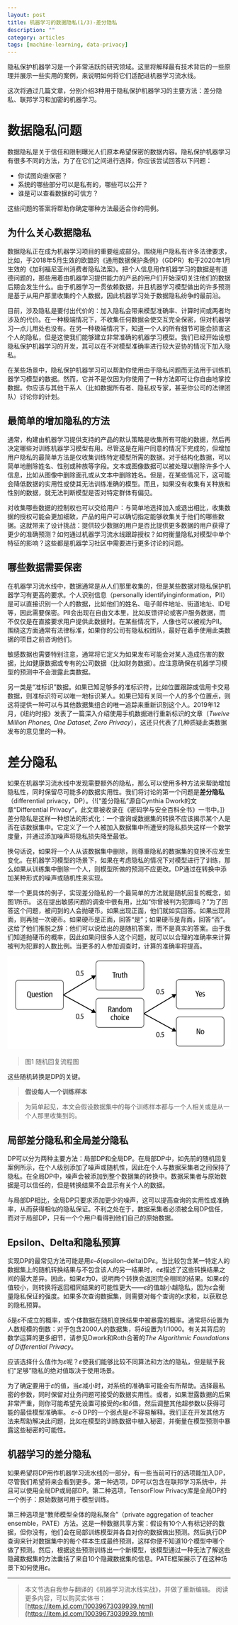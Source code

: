```yaml
---
layout: post
title: 机器学习的数据隐私(1/3)-差分隐私
description: ""
category: articles
tags: [machine-learning, data-privacy]
---
```


隐私保护机器学习是一个非常活跃的研究领域。这里将解释最有技术背后的一些原理并展示一些实用的案例，来说明如何将它们适配进机器学习流水线。

这次将通过几篇文章，分别介绍3种用于隐私保护机器学习的主要方法：差分隐私、联邦学习和加密的机器学习。

# 数据隐私问题

数据隐私是关于信任和限制曝光人们原本希望保密的数据内容。隐私保护机器学习有很多不同的方法，为了在它们之间进行选择，你应该尝试回答以下问题：

- 你试图向谁保密？
- 系统的哪些部分可以是私有的，哪些可以公开？
- 谁是可以查看数据的可信方？

这些问题的答案将帮助你确定哪种方法最适合你的用例。

## 为什么关心数据隐私

数据隐私正在成为机器学习项目的重要组成部分。围绕用户隐私有许多法律要求，比如，于2018年5月生效的欧盟的《通用数据保护条例》（GDPR）和于2020年1月生效的《加利福尼亚州消费者隐私法案》。把个人信息用作机器学习的数据是有道德问题的，那些用着由机器学习提供能力的产品的用户们开始深切关注他们的数据后期会发生什么。由于机器学习一贯依赖数据，并且机器学习模型做出的许多预测是基于从用户那里收集的个人数据，因此机器学习处于数据隐私纷争的最前沿。

目前，涉及隐私是要付出代价的：加入隐私会带来模型准确率、计算时间或两者均涉及的代价。在一种极端情况下，不收集任何数据会使交互完全保密，但对机器学习一点儿用处也没有。在另一种极端情况下，知道一个人的所有细节可能会损害这个人的隐私，但是这使我们能够建立非常准确的机器学习模型。我们已经开始设想隐私保护机器学习的开发，其可以在不对模型准确率进行较大妥协的情况下加入隐私。

在某些场景中，隐私保护机器学习可以帮助你使用由于隐私问题而无法用于训练机器学习模型的数据。然而，它并不是仅因为你使用了一种方法即可让你自由地掌控数据。你应该与其他干系人（比如数据所有者、隐私权专家，甚至你公司的法律团队）讨论你的计划。

## 最简单的增加隐私的方法

通常，构建由机器学习提供支持的产品的默认策略是收集所有可能的数据，然后再决定哪些对训练机器学习模型有用。尽管这是在用户同意的情况下完成的，但增加用户隐私的最简单方法是仅收集训练特定模型所需的数据。对于结构化数据，可以简单地删除姓名、性别或种族等字段。文本或图像数据可以被处理以删除许多个人信息，比如从图像中删除面孔或从文本中删除姓名。但是，在某些情况下，这可能会降低数据的实用性或使其无法训练准确的模型。而且，如果没有收集有关种族和性别的数据，就无法判断模型是否对特定群体有偏见。

对收集哪些数据的控制权也可以交给用户：与简单地选择加入或退出相比，收集数据的授权可能会更加细致，产品的用户可以确切指定能够收集关于他们的哪些数据。这就带来了设计挑战：提供较少数据的用户是否比提供更多数据的用户获得了更少的准确预测？如何通过机器学习流水线跟踪授权？如何衡量隐私对模型中单个特征的影响？这些都是机器学习社区中需要进行更多讨论的问题。

## 哪些数据需要保密

在机器学习流水线中，数据通常是从人们那里收集的，但是某些数据对隐私保护机器学习有更高的要求。个人识别信息（personally identifyinginformation，PII）是可以直接识别一个人的数据，比如他们的姓名、电子邮件地址、街道地址、ID号等，因此需要保密。PII会出现在自由文本里，比如反馈评论或客户服务数据，而不仅仅是在直接要求用户提供此数据时。在某些情况下，人像也可以被视为PII。围绕这方面通常有法律标准，如果你的公司有隐私权团队，最好在着手使用此类数据的项目之前咨询他们。

敏感数据也需要特别注意，通常将它定义为如果发布可能会对某人造成伤害的数据，比如健康数据或专有的公司数据（比如财务数据）。应注意确保在机器学习模型的预测中不会泄露此类数据。

另一类是“准标识”数据。如果已知足够多的准标识符，比如位置跟踪或信用卡交易数据，则准标识符可以唯一地标识某人。如果已知有关同一个人的多个位置点，则这将提供一种可以与其他数据集组合的唯一追踪来重新识别这个人。2019年12月，《纽约时报》发表了一篇深入介绍使用手机数据进行重新标识的文章（*Twelve Million Phones, One Dataset, Zero Privacy*），这还只代表了几种质疑此类数据发布的意见里的一种。


# 差分隐私

如果在机器学习流水线中发现需要额外的隐私，那么可以使用多种方法来帮助增加隐私性，同时保留尽可能多的数据实用性。我们将讨论的第一个问题是**差分隐私**（differential privacy，DP）。{![“差分隐私”源自Cynthia Dwork的文章“Differential Privacy”，此文章被收录在《密码学与安全百科全书》一书中。]}差分隐私是这样一种想法的形式化：一个查询或数据集的转换不应该揭示某个人是否在该数据集中。它定义了一个人被加入数据集中所遭受的隐私损失这样一个数学度量，并通过添加噪声将隐私损失降至最低。

换句话说，如果将一个人从该数据集中删除，则尊重隐私的数据集的变换不应发生变化。在机器学习模型的场景下，如果在考虑隐私的情况下对模型进行了训练，那么如果从训练集中删除一个人，则模型所做的预测不应更改。DP通过在转换中添加某种形式的噪声或随机性来实现。

举一个更具体的例子，实现差分隐私的一个最简单的方法就是随机回复的概念，如图1所示。 这在提出敏感问题的调查中很有用，比如“你曾被判为犯罪吗？”为了回答这个问题，被问到的人会抛硬币。如果出现正面，他们就如实回答。如果出现背面，则再抛一次硬币。如果硬币是正面，回答“是”；如果硬币是背面，回答“否”。这给了他们推脱之辞：他们可以说给出的是随机答案，而不是真实的答案。由于我们知道抛硬币的概率，因此如果问很多人这个问题，就可以以合理的准确率来计算被判为犯罪的人数比例。当更多的人参加调查时，计算的准确率将提高。

![recording](/images/posts_img/2021-10-15-data-privacy-1-1.png)

>图1 随机回复流程图

这些随机转换是DP的关键。

>**假设每人一个训练样本**

> 为简单起见，本文会假设数据集中的每个训练样本都与一个人相关或是从一个人那里收集到的。

## 局部差分隐私和全局差分隐私

DP可以分为两种主要方法：局部DP和全局DP。在局部DP中，如先前的随机回复案例所示，在个人级别添加了噪声或随机性，因此在个人与数据采集者之间保持了隐私。在全局DP中，噪声会被添加到整个数据集的转换中。数据采集者与原始数据是可以信任的，但是转换结果不会显示有关个人的数据。

与局部DP相比，全局DP只要求添加更少的噪声，这可以提高查询的实用性或准确率，从而获得相似的隐私保证。不利之处在于，数据采集者必须被全局DP信任，而对于局部DP，只有一个个用户看得到他们自己的原始数据。

## Epsilon、Delta和隐私预算

实现DP的最常见方法可能是用*ε*–*δ*(epsilon–delta)DP*ε*。当比较包含某一特定人的数据集上的随机转换结果与不包含该人的另一结果时，e***ε***描述了这些转换结果之间的最大差异。因此，如果*ε*为0，说明两个转换会返回完全相同的结果。如果*ε*的值较小，则转换将返回相同结果的可能性更大——*ε*的值越小越隐私，因为*ε*会衡量隐私保证的强度。如果多次查询数据集，则需要对每个查询的*ε*求和，以获取总的隐私预算。

*δ*是*ε*不成立的概率，或个体数据在随机变换结果中被暴露的概率。通常将*δ*设置为人数规模的倒数：对于包含2000人的数据集，将*δ*设置为1/1000。有关其背后的数学运算的更多细节，请参见Dwork和Roth合著的*The Algorithmic Foundations of Differential Privacy*。

应该选择什么值作为*ε*呢？*ε*使我们能够比较不同算法和方法的隐私，但是赋予我们“足够”隐私的绝对值取决于使用场景。

为了确定要用于*ε*的值，当*ε*减小时，对系统的准确率可能会有所帮助。选择最私密的参数，同时保留对业务问题可接受的数据实用性。或者，如果泄露数据的后果非常严重，则你可能希望先设置可接受的*ε*和*δ*值，然后调整其他超参数以获得可能的最佳模型准确率。 *ε*–*δ* DP的一个弱点是*ε*不容易解释。我们正在开发其他方法来帮助解决此问题，比如在模型的训练数据中植入秘密，并衡量在模型预测中暴露这些秘密的可能性。

## 机器学习的差分隐私

如果希望将DP用作机器学习流水线的一部分，有一些当前可行的选项能加入DP，尽管我们希望将来会看到更多。第一种选项，DP可以包含在联邦学习系统中，并且可以使用全局DP或局部DP。第二种选项，TensorFlow Privacy库是全局DP的一个例子：原始数据可用于模型训练。

第三种选项是“教师模型全体的隐私聚合”（private aggregation of teacher ensemble，PATE）方法。这是一种数据共享方案：假设有10个人有标记好的数据，但你没有，他们会在局部训练模型并各自对你的数据做出预测。然后执行DP查询来针对数据集中的每个样本生成最终预测，这样你便不知道10个模型中哪个做了预测。然后，根据这些预测训练出一个新模型，该模型通过一种无法了解这些隐藏数据集的方法囊括了来自10个隐藏数据集的信息。PATE框架展示了在这种场景下如何使用*ε*。


---

> 本文节选自我参与翻译的《机器学习流水线实战》，并做了重新编辑。
> 阅读更多内容，可以购买实体书：[https://item.jd.com/10039673039939.html](https://item.jd.com/10039673039939.html)